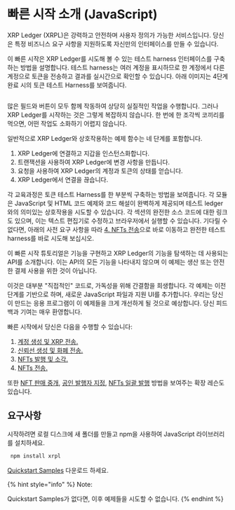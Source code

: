 # 빠른 시작 소개 (JavaScript)

XRP Ledger (XRPL)은 강력하고 안전하며 사용자 정의가 가능한 서비스입니다. 당신은 특정 비즈니스 요구 사항을 지원하도록 자신만의 인터페이스를 만들 수 있습니다.

이 빠른 시작은 XRP Ledger를 시도해 볼 수 있는 테스트 harness 인터페이스를 구축하는 방법을 설명합니다. 테스트 harness는 여러 계정을 표시하므로 한 계정에서 다른 계정으로 토큰을 전송하고 결과를 실시간으로 확인할 수 있습니다. 아래 이미지는 4단계 완료 시의 토큰 테스트 Harness를 보여줍니다.

<figure><img src="https://xrpl.org/img/quickstart1.png" alt=""><figcaption></figcaption></figure>

많은 필드와 버튼이 모두 함께 작동하여 상당히 실질적인 작업을 수행합니다. 그러나 XRP Ledger를 시작하는 것은 그렇게 복잡하지 않습니다. 한 번에 한 조각씩 코끼리를 먹으면, 어떤 작업도 소화하기 어렵지 않습니다.

일반적으로 XRP Ledger와 상호작용하는 예제 함수는 네 단계를 포함합니다.

1. XRP Ledger에 연결하고 지갑을 인스턴스화합니다.
2. 트랜잭션을 사용하여 XRP Ledger에 변경 사항을 만듭니다.
3. 요청을 사용하여 XRP Ledger의 계정과 토큰의 상태를 얻습니다.
4. XRP Ledger에서 연결을 끊습니다.

각 교육과정은 토큰 테스트 Harness를 한 부분씩 구축하는 방법을 보여줍니다. 각 모듈은 JavaScript 및 HTML 코드 예제와 코드 해설이 완벽하게 제공되며 테스트 ledger와의 의미있는 상호작용을 시도할 수 있습니다. 각 섹션의 완전한 소스 코드에 대한 링크도 있으며, 이는 텍스트 편집기로 수정하고 브라우저에서 실행할 수 있습니다. 기다릴 수 없다면, 아래의 사전 요구 사항을 따라 [4. NFTs 전송](4.-nfts.md)으로 바로 이동하고 완전한 테스트 harness를 바로 시도해 보십시오.

이 빠른 시작 튜토리얼은 기능을 구현하고 XRP Ledger의 기능을 탐색하는 데 사용되는 API를 소개합니다. 이는 API의 모든 기능을 나타내지 않으며 이 예제는 생산 또는 안전한 결제 사용을 위한 것이 아닙니다.

이것은 대부분 "직접적인" 코드로, 가독성을 위해 간결함을 희생합니다. 각 예제는 이전 단계를 기반으로 하며, 새로운 JavaScript 파일과 지원 UI를 추가합니다. 우리는 당신이 만드는 응용 프로그램이 이 예제들을 크게 개선하게 될 것으로 예상합니다. 당신 피드백과 기여는 매우 환영합니다.

빠른 시작에서 당신은 다음을 수행할 수 있습니다:

1. [계정 생성 및 XRP 전송.](1.-xrp-javascript.md)
2. [신뢰선 생성 및 화폐 전송.](2.-trust-line-currency.md)
3. [NFTs 발행 및 소각.](3.-nfts.md)&#x20;
4. [NFTs 전송.](4.-nfts.md)

또한 [NFT 판매 중개](nft.md), [공인 발행자 지정](undefined-2.md), [NFTs 일괄 발행](nfts.md) 방법을 보여주는 확장 레슨도 있습니다.

## 요구사항&#x20;

시작하려면 로컬 디스크에 새 폴더를 만들고 npm을 사용하여 JavaScript 라이브러리를 설치하세요.

```javascript
 npm install xrpl
```

[Quickstart Samples](https://github.com/XRPLF/xrpl-dev-portal/tree/master/content/\_code-samples/quickstart/js/) 다운로드 하세요.

{% hint style="info" %}
Note:

Quickstart Samples가 없다면, 이후 예제들을 시도할 수 없습니다.
{% endhint %}
